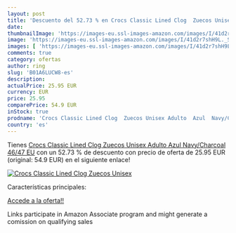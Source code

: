 ```yaml
---
layout: post
title: 'Descuento del 52.73 % en Crocs Classic Lined Clog  Zuecos Unisex '
date: 
thumbnailImage: 'https://images-eu.ssl-images-amazon.com/images/I/41d2r7shH9L._SL200_.jpg'
image: 'https://images-eu.ssl-images-amazon.com/images/I/41d2r7shH9L._SL200_.jpg'
images: [ 'https://images-eu.ssl-images-amazon.com/images/I/41d2r7shH9L._SL200_.jpg' ]
comments: true
category: ofertas
author: ring
slug: 'B01A6LUCW8-es'
description:
actualPrice: 25.95 EUR
currency: EUR
price: 25.95
comparePrice: 54.9 EUR
inStock: true
prodname: 'Crocs Classic Lined Clog  Zuecos Unisex Adulto  Azul  Navy/Charcoal   46/47 EU'
country: 'es'
---
```


Tienes [Crocs Classic Lined Clog  Zuecos Unisex Adulto  Azul  Navy/Charcoal   46/47 EU](https://www.amazon.es/dp/B01A6LUCW8/?tag=tolees-21) con un 52.73 % de descuento con precio de oferta de 25.95 EUR (original: 54.9 EUR) en el siguiente enlace!

[![Crocs Classic Lined Clog  Zuecos Unisex ](https://images-eu.ssl-images-amazon.com/images/I/41d2r7shH9L._SL200_.jpg)](https://www.amazon.es/dp/B01A6LUCW8/?tag=tolees-21)

Características principales:


[Accede a la oferta!!](https://www.amazon.es/dp/B01A6LUCW8/?tag=tolees-21)

Links participate in Amazon Associate program and might generate a comission on qualifying sales


